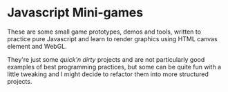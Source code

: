 # Javascript Mini-games

These are some small game prototypes, demos and tools, written to practice pure Javascript and learn to render graphics using HTML canvas element and WebGL.

They're just some *quick'n dirty* projects and are not particularly good examples of best programming practices, but some can be quite fun with a little tweaking and I might decide to refactor them into more structured projects.